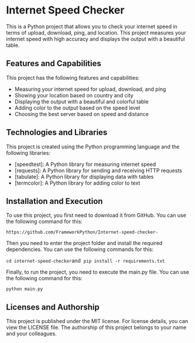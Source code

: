 # Internet Speed Checker
This is a Python project that allows you to check your internet speed in terms of upload, download, ping, and location. This project measures your internet speed with high accuracy and displays the output with a beautiful table.

## Features and Capabilities
This project has the following features and capabilities:

- Measuring your internet speed for upload, download, and ping
- Showing your location based on country and city
- Displaying the output with a beautiful and colorful table
- Adding color to the output based on the speed level
- Choosing the best server based on speed and distance

## Technologies and Libraries
This project is created using the Python programming language and the following libraries:

- [speedtest]: A Python library for measuring internet speed
- [requests]: A Python library for sending and receiving HTTP requests
- [tabulate]: A Python library for displaying data with tables
- [termcolor]: A Python library for adding color to text

## Installation and Execution
To use this project, you first need to download it from GitHub. You can use the following command for this:

```https://github.com/FrameworkPython/Internet-speed-checker-```

Then you need to enter the project folder and install the required dependencies. You can use the following commands for this:

```cd internet-speed-checker```and
‌
```pip install -r requirements.txt```

Finally, to run the project, you need to execute the main.py file. You can use the following command for this:

```python main.py```

## Licenses and Authorship
This project is published under the MIT license. For license details, you can view the LICENSE file. The authorship of this project belongs to your name and your colleagues.


